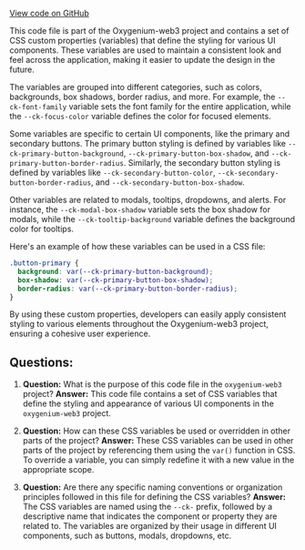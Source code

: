 [View code on GitHub](https://github.com/oxygenium-network/oxygenium-web3/packages/web3-react/src/styles/themes/web95.ts)

This code file is part of the Oxygenium-web3 project and contains a set of CSS custom properties (variables) that define the styling for various UI components. These variables are used to maintain a consistent look and feel across the application, making it easier to update the design in the future.

The variables are grouped into different categories, such as colors, backgrounds, box shadows, border radius, and more. For example, the `--ck-font-family` variable sets the font family for the entire application, while the `--ck-focus-color` variable defines the color for focused elements.

Some variables are specific to certain UI components, like the primary and secondary buttons. The primary button styling is defined by variables like `--ck-primary-button-background`, `--ck-primary-button-box-shadow`, and `--ck-primary-button-border-radius`. Similarly, the secondary button styling is defined by variables like `--ck-secondary-button-color`, `--ck-secondary-button-border-radius`, and `--ck-secondary-button-box-shadow`.

Other variables are related to modals, tooltips, dropdowns, and alerts. For instance, the `--ck-modal-box-shadow` variable sets the box shadow for modals, while the `--ck-tooltip-background` variable defines the background color for tooltips.

Here's an example of how these variables can be used in a CSS file:

```css
.button-primary {
  background: var(--ck-primary-button-background);
  box-shadow: var(--ck-primary-button-box-shadow);
  border-radius: var(--ck-primary-button-border-radius);
}
```

By using these custom properties, developers can easily apply consistent styling to various elements throughout the Oxygenium-web3 project, ensuring a cohesive user experience.
## Questions: 
 1. **Question:** What is the purpose of this code file in the `oxygenium-web3` project?
   **Answer:** This code file contains a set of CSS variables that define the styling and appearance of various UI components in the `oxygenium-web3` project.

2. **Question:** How can these CSS variables be used or overridden in other parts of the project?
   **Answer:** These CSS variables can be used in other parts of the project by referencing them using the `var()` function in CSS. To override a variable, you can simply redefine it with a new value in the appropriate scope.

3. **Question:** Are there any specific naming conventions or organization principles followed in this file for defining the CSS variables?
   **Answer:** The CSS variables are named using the `--ck-` prefix, followed by a descriptive name that indicates the component or property they are related to. The variables are organized by their usage in different UI components, such as buttons, modals, dropdowns, etc.